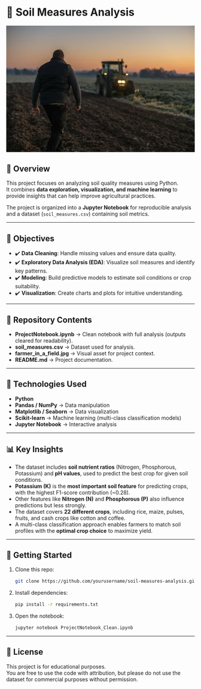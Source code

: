 # 🌱 Soil Measures Analysis
![Farmer in a field](farmer_in_a_field.jpg)

## 📖 Overview
This project focuses on analyzing soil quality measures using Python.  
It combines **data exploration, visualization, and machine learning** to provide insights that can help improve agricultural practices.  

The project is organized into a **Jupyter Notebook** for reproducible analysis and a dataset (`soil_measures.csv`) containing soil metrics.  

---

## 🎯 Objectives
- ✔️ **Data Cleaning**: Handle missing values and ensure data quality.  
- ✔️ **Exploratory Data Analysis (EDA)**: Visualize soil measures and identify key patterns.  
- ✔️ **Modeling**: Build predictive models to estimate soil conditions or crop suitability.  
- ✔️ **Visualization**: Create charts and plots for intuitive understanding.  

---

## 📂 Repository Contents
- **ProjectNotebook.ipynb** → Clean notebook with full analysis (outputs cleared for readability).  
- **soil_measures.csv** → Dataset used for analysis.  
- **farmer_in_a_field.jpg** → Visual asset for project context.  
- **README.md** → Project documentation.  

---

## 🔧 Technologies Used
- **Python**  
- **Pandas / NumPy** → Data manipulation  
- **Matplotlib / Seaborn** → Data visualization  
- **Scikit-learn** → Machine learning (multi-class classification models)  
- **Jupyter Notebook** → Interactive analysis  

---

## 📊 Key Insights 
- The dataset includes **soil nutrient ratios** (Nitrogen, Phosphorous, Potassium) and **pH values**, used to predict the best crop for given soil conditions.  
- **Potassium (K)** is the **most important soil feature** for predicting crops, with the highest F1-score contribution (~0.28).  
- Other features like **Nitrogen (N)** and **Phosphorous (P)** also influence predictions but less strongly.  
- The dataset covers **22 different crops**, including rice, maize, pulses, fruits, and cash crops like cotton and coffee.  
- A multi-class classification approach enables farmers to match soil profiles with the **optimal crop choice** to maximize yield.  

---

## 🚀 Getting Started
1. Clone this repo:
   ```bash
   git clone https://github.com/yourusername/soil-measures-analysis.git
   ```
2. Install dependencies:
   ```bash
   pip install -r requirements.txt
   ```
3. Open the notebook:
   ```bash
   jupyter notebook ProjectNotebook_Clean.ipynb
   ```

---

## 📜 License
This project is for educational purposes.  
You are free to use the code with attribution, but please do not use the dataset for commercial purposes without permission.  
